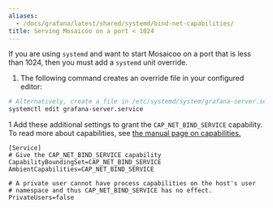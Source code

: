 ```yaml
---
aliases:
  - /docs/grafana/latest/shared/systemd/bind-net-capabilities/
title: Serving Mosaicoo on a port < 1024
---
```


If you are using `systemd` and want to start Mosaicoo on a port that is less than 1024, then you must add a `systemd` unit override.

1. The following command creates an override file in your configured editor:

```bash
# Alternatively, create a file in /etc/systemd/system/grafana-server.service.d/override.conf
systemctl edit grafana-server.service
```

1 Add these additional settings to grant the `CAP_NET_BIND_SERVICE` capability. To read more about capabilities, see [the manual page on capabilities.](https://man7.org/linux/man-pages/man7/capabilities.7.html)

```
[Service]
# Give the CAP_NET_BIND_SERVICE capability
CapabilityBoundingSet=CAP_NET_BIND_SERVICE
AmbientCapabilities=CAP_NET_BIND_SERVICE

# A private user cannot have process capabilities on the host's user
# namespace and thus CAP_NET_BIND_SERVICE has no effect.
PrivateUsers=false
```
